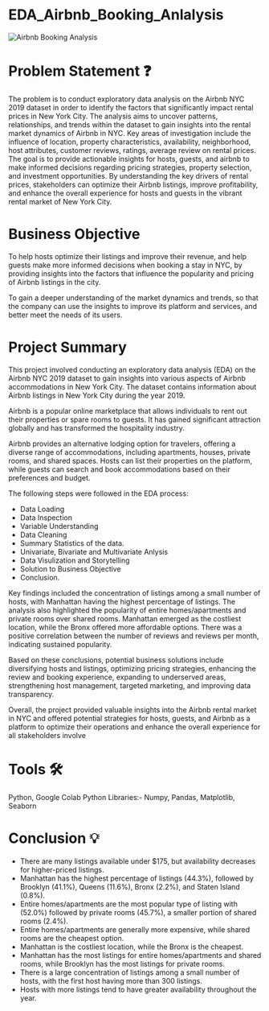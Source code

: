 # EDA_Airbnb_Booking_Anlalysis
![Airbnb Booking Analysis](https://github.com/Dinesh-Kumar-Verma/EDA_Airbnb_Booking_Anlalysis/assets/72399132/62348d97-315a-4a93-ab74-cf54f65b2dc2)
# Problem Statement ❓
The problem is to conduct exploratory data analysis on the Airbnb NYC 2019 dataset in order to identify the factors that significantly impact rental prices in New York City. The analysis aims to uncover patterns, relationships, and trends within the dataset to gain insights into the rental market dynamics of Airbnb in NYC. Key areas of investigation include the influence of location, property characteristics, availability, neighborhood, host attributes, customer reviews, ratings, average review on rental prices. The goal is to provide actionable insights for hosts, guests, and airbnb to make informed decisions regarding pricing strategies, property selection, and investment opportunities. By understanding the key drivers of rental prices, stakeholders can optimize their Airbnb listings, improve profitability, and enhance the overall experience for hosts and guests in the vibrant rental market of New York City.
# Business Objective
To help hosts optimize their listings and improve their revenue, and help guests make more informed decisions when booking a stay in NYC, by providing insights into the factors that influence the popularity and pricing of Airbnb listings in the city.

To gain a deeper understanding of the market dynamics and trends, so that the company can use the insights to improve its platform and services, and better meet the needs of its users.
# Project Summary
This project involved conducting an exploratory data analysis (EDA) on the Airbnb NYC 2019 dataset to gain insights into various aspects of Airbnb accommodations in New York City. The dataset contains information about Airbnb listings in New York City during the year 2019.

Airbnb is a popular online marketplace that allows individuals to rent out their properties or spare rooms to guests. It has gained significant attraction globally and has transformed the hospitality industry.

Airbnb provides an alternative lodging option for travelers, offering a diverse range of accommodations, including apartments, houses, private rooms, and shared spaces. Hosts can list their properties on the platform, while guests can search and book accommodations based on their preferences and budget.

The following steps were followed in the EDA process:

* Data Loading
* Data Inspection
* Variable Understanding
* Data Cleaning
* Summary Statistics of the data.
* Univariate, Bivariate and Multivariate Anlysis
* Data Visulization and Storytelling
* Solution to Business Objective
* Conclusion.

Key findings included the concentration of listings among a small number of hosts, with Manhattan having the highest percentage of listings. The analysis also highlighted the popularity of entire homes/apartments and private rooms over shared rooms. Manhattan emerged as the costliest location, while the Bronx offered more affordable options. There was a positive correlation between the number of reviews and reviews per month, indicating sustained popularity.

Based on these conclusions, potential business solutions include diversifying hosts and listings, optimizing pricing strategies, enhancing the review and booking experience, expanding to underserved areas, strengthening host management, targeted marketing, and improving data transparency.

Overall, the project provided valuable insights into the Airbnb rental market in NYC and offered potential strategies for hosts, guests, and Airbnb as a platform to optimize their operations and enhance the overall experience for all stakeholders involve

# Tools 🛠
Python, Google Colab
Python Libraries:- Numpy, Pandas, Matplotlib, Seaborn

# Conclusion 💡
* There are many listings available under $175, but availability decreases for higher-priced listings.
* Manhattan has the highest percentage of listings (44.3%), followed by Brooklyn (41.1%), Queens (11.6%), Bronx (2.2%), and Staten Island (0.8%).
* Entire homes/apartments are the most popular type of listing with (52.0%) followed by private rooms (45.7%), a smaller portion of shared rooms (2.4%).
* Entire homes/apartments are generally more expensive, while shared rooms are the cheapest option.
* Manhattan is the costliest location, while the Bronx is the cheapest.
* Manhattan has the most listings for entire homes/apartments and shared rooms, while Brooklyn has the most listings for private rooms.
* There is a large concentration of listings among a small number of hosts, with the first host having more than 300 listings.
* Hosts with more listings tend to have greater availability throughout the year.
